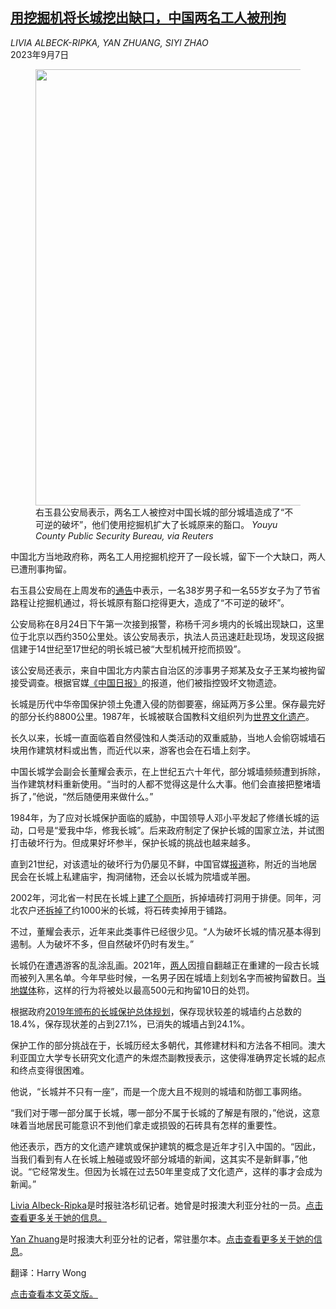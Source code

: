 <!--1694056022000-->
[用挖掘机将长城挖出缺口，中国两名工人被刑拘](https://cn.nytimes.com/china/20230907/great-wall-china-excavator-damage/)
------

<address>LIVIA ALBECK-RIPKA, YAN ZHUANG, SIYI ZHAO</address><time pudate="2023-09-07 10:34:23" datetime="2023-09-07 10:34:23">2023年9月7日</time><figure><img src="https://images.weserv.nl/?url=static01.nyt.com/images/2023/09/05/multimedia/05xp-greatwall-top-pkbl/05xp-greatwall-top-pkbl-master1050.jpg" width="1050" height="698"><figcaption>右玉县公安局表示，两名工人被控对中国长城的部分城墙造成了“不可逆的破坏”，他们使用挖掘机扩大了长城原来的豁口。 <cite>Youyu County Public Security Bureau, via Reuters</cite></figcaption></figure><section><p>中国北方当地政府称，两名工人用挖掘机挖开了一段长城，留下一个大缺口，两人已遭刑事拘留。</p><p>右玉县公安局在上周发布的<a rel="noopener noreferrer" target="_blank" href="https://mp.weixin.qq.com/s/PNWdmbZXS7esmGQiUZqurw">通告</a>中表示，一名38岁男子和一名55岁女子为了节省路程让挖掘机通过，将长城原有豁口挖得更大，造成了“不可逆的破坏”。</p><p>公安局称在8月24日下午第一次接到报警，称杨千河乡境内的长城出现缺口，这里位于北京以西约350公里处。该公安局表示，执法人员迅速赶赴现场，发现这段据信建于14世纪至17世纪的明长城已被“大型机械开挖而损毁”。</p><p>该公安局还表示，来自中国北方内蒙古自治区的涉事男子郑某及女子王某均被拘留接受调查。根据官媒<a rel="noopener noreferrer" target="_blank" href="https://www.chinadaily.com.cn/a/202309/04/WS64f5a6aca310d2dce4bb3d00.html">《中国日报》</a>的报道，他们被指控毁坏文物遗迹。</p><p>长城是历代中华帝国保护领土免遭入侵的防御要塞，绵延两万多公里。保存最完好的部分长约8800公里。1987年，长城被联合国教科文组织列为<a rel="noopener noreferrer" target="_blank" href="https://www.britannica.com/topic/World-Heritage-site">世界文化遗产</a>。</p><p>长久以来，长城一直面临着自然侵蚀和人类活动的双重威胁，当地人会偷窃城墙石块用作建筑材料或出售，而近代以来，游客也会在石墙上刻字。</p><p>中国长城学会副会长董耀会表示，在上世纪五六十年代，部分城墙频频遭到拆除，当作建筑材料重新使用。“当时的人都不觉得这是什么大事。他们会直接把整堵墙拆了，”他说，“然后随便用来做什么。”</p><p>1984年，为了应对长城保护面临的威胁，中国领导人邓小平发起了修缮长城的运动，口号是“爱我中华，修我长城”。后来政府制定了保护长城的国家立法，并试图打击破坏行为。但成果好坏参半，保护长城的挑战也越来越多。</p><p>直到21世纪，对该遗址的破坏行为仍屡见不鲜，中国官媒<a rel="noopener noreferrer" target="_blank" href="https://www.gov.cn/govweb/jrzg/2006-11/08/content_435879.htm">报道</a>称，附近的当地居民会在长城上私建庙宇，掏洞储物，还会以长城为院墙或羊圈。</p><p>2002年，河北省一村民在长城上<a rel="noopener noreferrer" target="_blank" href="http://news.sohu.com/56/09/news202370956.shtml">建了个厕所</a>，拆掉墙砖打洞用于排便。同年，河北农户还<a rel="noopener noreferrer" target="_blank" href="http://www.xinhuanet.com/politics/2015-07/19/c_128035226.htm">拆掉了</a>约1000米的长城，将石砖卖掉用于铺路。</p><p>不过，董耀会表示，近年来此类事件已经很少见。“人为破坏长城的情况基本得到遏制。人为破坏不多，但自然破坏仍时有发生。”</p><p>长城仍在遭遇游客的乱涂乱画。2021年，<a rel="noopener noreferrer" target="_blank" href="https://www.cnn.com/travel/article/china-tourists-great-wall-intl-hnk/index.html">两人</a>因擅自翻越正在重建的一段古长城而被列入黑名单。今年早些时候，一名男子因在城墙上刻划名字而被拘留数日。<a rel="noopener noreferrer" target="_blank" href="https://finance.sina.cn/2023-06-14/detail-imyxhcth7051698.d.html?sinawapsharesource=newsapp&wm=3200_0001">当地媒体</a>称，这样的行为将被处以最高500元和拘留10日的处罚。</p><p>根据政府<a rel="noopener noreferrer" target="_blank" href="https://www.gov.cn/zhengce/zhengceku/2019-12/09/5459721/files/683a92ff615c44788c5ccc378931d2c9.pdf" title="Link: https://www.gov.cn/zhengce/zhengceku/2019-12/09/5459721/files/683a92ff615c44788c5ccc378931d2c9.pdf">2019年颁布的长城保护总体规划</a>，保存现状较差的城墙约占总数的18.4%，保存现状差的占到27.1%，已消失的城墙占到24.1%。</p><p>保护工作的部分挑战在于，长城历经太多朝代，其修建材料和方法各不相同。澳大利亚国立大学专长研究文化遗产的朱煜杰副教授表示，这使得准确界定长城的起点和终点变得很困难。</p><p>他说，“长城并不只有一座”，而是一个庞大且不规则的城墙和防御工事网络。</p><p>“我们对于哪一部分属于长城，哪一部分不属于长城的了解是有限的，”他说，这意味着当地居民可能意识不到他们拿走或损毁的石砖具有怎样的重要性。</p><p>他还表示，西方的文化遗产建筑或保护建筑的概念是近年才引入中国的。“因此，当我们看到有人在长城上触碰或毁坏部分城墙的新闻，这其实不是新鲜事，”他说。“它经常发生。但因为长城在过去50年里变成了文化遗产，这样的事才会成为新闻。”</p></section><footer><p><a rel="nofollow" target="_blank" href="https://www.nytimes.com/by/livia-albeck-ripka">Livia Albeck-Ripka</a>是时报驻洛杉矶记者。她曾是时报澳大利亚分社的一员。<a rel="nofollow" target="_blank" href="https://www.nytimes.com/by/livia-albeck-ripka">点击查看更多关于她的信息。</a></p><p><a rel="nofollow" target="_blank" href="https://www.nytimes.com/by/yan-zhuang">Yan Zhuang</a>是时报澳大利亚分社的记者，常驻墨尔本。<a rel="nofollow" target="_blank" href="https://www.nytimes.com/by/yan-zhuang">点击查看更多关于她的信息</a>。</p><p>翻译：Harry Wong</p><p><a rel="nofollow" target="_blank" href="https://www.nytimes.com/2023/09/05/world/asia/great-wall-china-excavator-damage.html">点击查看本文英文版。</a></p></footer>
